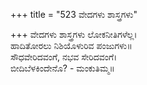 +++
title = "523 ವೇದಗಳು ಶಾಸ್ತ್ರಗಳು"

+++
ವೇದಗಳು ಶಾಸ್ತ್ರಗಳು ಲೋಕನೀತಿಗಳೆಲ್ಲ।  
ಹಾದಿತೋರಲು ನಿಶಿಯೊಳುರಿವ ಪಂಜುಗಳು॥  
ಸೌಧವೇರಿದವಂಗೆ, ನಭವ ಸೇರಿದವಂಗೆ।  
ಬೀದಿಬೆಳಕಿಂದೇನೊ? - ಮಂಕುತಿಮ್ಮ॥  
